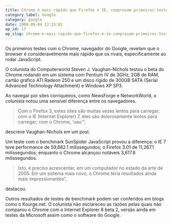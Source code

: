 ```yaml
---
title: Chrome é mais rápido que Firefox e IE, comprovam primeiros testes
category_label: Google
category: google
date: 2008-09-04 12:15:01
wp_id: 17
wp_slug: chrome-e-mais-rapido-que-firefox-e-ie-comprovam-primeiros-testes
---
```


Os primeiros testes com o Chrome, navegador do Google, revelam que o browser é consideravelmente mais rápido que os rivais, especificamente ao rodar JavaScript.

O colunista do Computerworld Steven J. Vaughan-Nichols testou o beta do Chrome rodando em um sistema com Pentium IV de 3GHz, 2GB de RAM, cartão gráfico ATI Radeon 250 e um disco rígido de 300GB SATA (Serial Advanced Technology Attachment) e Windows XP SP3.

Ao navegar por sites corriqueiros, como NewsForge e NetworkWorld, o colunista notou uma sensível diferença entre os navegadores.
<blockquote>Com o Firefox 3, estes sites são muitas vezes lentos para carregar; com o IE (Internet Explorer) 7, eles são dolorosamente lentos para carregar; com o Chrome, ‘uau’”,</blockquote>
descreve Vaughan-Nichols em um post.

Um teste com o benchmark SunSpider JavaScript provou a diferença: o IE 7 teve performance de 59,682.1 milissegundos; o Firefox 3.01 de 11,267.1 milissegundos; enquanto o Chrome alcançou notáveis 3,617.8 milissegundos.
<blockquote>Isto, é preciso acrescentar, em um computador no estado da arte de 2005. Em um sistema mais novo, o Chrome teria resultados ainda mais impressionantes”,</blockquote>
destacou.

Outros resultados de testes de benchmark podem ser conferidos em blogs como o Kourge.net.
O colunista não esclareceu as razões pelas quais não comparou o Chrome com o Internet Explorer 8 beta 2, versão ainda em testes da Microsoft assim como o software do Google.